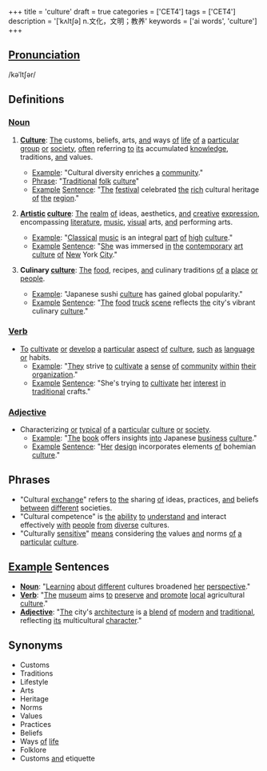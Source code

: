 +++
title = 'culture'
draft = true
categories = ['CET4']
tags = ['CET4']
description = '[ˈkʌlt∫ə] n.文化，文明；教养'
keywords = ['ai words', 'culture']
+++

## [Pronunciation](/en/post/pronunciation/)
/kəˈltʃər/

## Definitions
### [Noun](/en/post/noun/)
1. **[Culture](/en/post/culture/)**: [The](/en/post/the/) customs, beliefs, arts, [and](/en/post/and/) ways [of](/en/post/of/) [life](/en/post/life/) [of](/en/post/of/) [a](/en/post/a/) [particular](/en/post/particular/) [group](/en/post/group/) [or](/en/post/or/) [society](/en/post/society/), [often](/en/post/often/) referring [to](/en/post/to/) [its](/en/post/its/) accumulated [knowledge](/en/post/knowledge/), traditions, [and](/en/post/and/) values.
   - [Example](/en/post/example/): "Cultural diversity enriches [a](/en/post/a/) [community](/en/post/community/)."
   - [Phrase](/en/post/phrase/): "[Traditional](/en/post/traditional/) [folk](/en/post/folk/) [culture](/en/post/culture/)"
   - [Example](/en/post/example/) [Sentence](/en/post/sentence/): "[The](/en/post/the/) [festival](/en/post/festival/) celebrated [the](/en/post/the/) [rich](/en/post/rich/) cultural heritage [of](/en/post/of/) [the](/en/post/the/) [region](/en/post/region/)."

2. **[Artistic](/en/post/artistic/) [culture](/en/post/culture/)**: [The](/en/post/the/) [realm](/en/post/realm/) [of](/en/post/of/) ideas, aesthetics, [and](/en/post/and/) [creative](/en/post/creative/) [expression](/en/post/expression/), encompassing [literature](/en/post/literature/), [music](/en/post/music/), [visual](/en/post/visual/) arts, [and](/en/post/and/) performing arts.
   - [Example](/en/post/example/): "[Classical](/en/post/classical/) [music](/en/post/music/) is an integral [part](/en/post/part/) [of](/en/post/of/) [high](/en/post/high/) [culture](/en/post/culture/)."
   - [Example](/en/post/example/) [Sentence](/en/post/sentence/): "[She](/en/post/she/) was immersed [in](/en/post/in/) [the](/en/post/the/) [contemporary](/en/post/contemporary/) [art](/en/post/art/) [culture](/en/post/culture/) [of](/en/post/of/) [New](/en/post/new/) York [City](/en/post/city/)."

3. **Culinary [culture](/en/post/culture/)**: [The](/en/post/the/) [food](/en/post/food/), recipes, [and](/en/post/and/) culinary traditions [of](/en/post/of/) [a](/en/post/a/) [place](/en/post/place/) [or](/en/post/or/) [people](/en/post/people/).
   - [Example](/en/post/example/): "Japanese sushi [culture](/en/post/culture/) has gained global popularity."
   - [Example](/en/post/example/) [Sentence](/en/post/sentence/): "[The](/en/post/the/) [food](/en/post/food/) [truck](/en/post/truck/) [scene](/en/post/scene/) reflects [the](/en/post/the/) city's vibrant culinary [culture](/en/post/culture/)."

### [Verb](/en/post/verb/)
- [To](/en/post/to/) [cultivate](/en/post/cultivate/) [or](/en/post/or/) [develop](/en/post/develop/) [a](/en/post/a/) [particular](/en/post/particular/) [aspect](/en/post/aspect/) [of](/en/post/of/) [culture](/en/post/culture/), [such](/en/post/such/) [as](/en/post/as/) [language](/en/post/language/) [or](/en/post/or/) habits.
   - [Example](/en/post/example/): "[They](/en/post/they/) strive [to](/en/post/to/) [cultivate](/en/post/cultivate/) [a](/en/post/a/) [sense](/en/post/sense/) [of](/en/post/of/) [community](/en/post/community/) [within](/en/post/within/) [their](/en/post/their/) [organization](/en/post/organization/)."
   - [Example](/en/post/example/) [Sentence](/en/post/sentence/): "She's trying [to](/en/post/to/) [cultivate](/en/post/cultivate/) [her](/en/post/her/) [interest](/en/post/interest/) [in](/en/post/in/) [traditional](/en/post/traditional/) crafts."

### [Adjective](/en/post/adjective/)
- Characterizing [or](/en/post/or/) [typical](/en/post/typical/) [of](/en/post/of/) [a](/en/post/a/) [particular](/en/post/particular/) [culture](/en/post/culture/) [or](/en/post/or/) [society](/en/post/society/).
   - [Example](/en/post/example/): "[The](/en/post/the/) [book](/en/post/book/) offers insights [into](/en/post/into/) Japanese [business](/en/post/business/) [culture](/en/post/culture/)."
   - [Example](/en/post/example/) [Sentence](/en/post/sentence/): "[Her](/en/post/her/) [design](/en/post/design/) incorporates elements [of](/en/post/of/) bohemian [culture](/en/post/culture/)."

## Phrases
- "Cultural [exchange](/en/post/exchange/)" refers [to](/en/post/to/) [the](/en/post/the/) sharing [of](/en/post/of/) ideas, practices, [and](/en/post/and/) beliefs [between](/en/post/between/) [different](/en/post/different/) societies.
- "Cultural competence" is [the](/en/post/the/) [ability](/en/post/ability/) [to](/en/post/to/) [understand](/en/post/understand/) [and](/en/post/and/) interact effectively [with](/en/post/with/) [people](/en/post/people/) [from](/en/post/from/) [diverse](/en/post/diverse/) cultures.
- "Culturally [sensitive](/en/post/sensitive/)" [means](/en/post/means/) considering [the](/en/post/the/) values [and](/en/post/and/) norms [of](/en/post/of/) [a](/en/post/a/) [particular](/en/post/particular/) [culture](/en/post/culture/).

## [Example](/en/post/example/) Sentences
- **[Noun](/en/post/noun/)**: "[Learning](/en/post/learning/) [about](/en/post/about/) [different](/en/post/different/) cultures broadened [her](/en/post/her/) [perspective](/en/post/perspective/)."
- **[Verb](/en/post/verb/)**: "[The](/en/post/the/) [museum](/en/post/museum/) aims [to](/en/post/to/) [preserve](/en/post/preserve/) [and](/en/post/and/) [promote](/en/post/promote/) [local](/en/post/local/) agricultural [culture](/en/post/culture/)."
- **[Adjective](/en/post/adjective/)**: "[The](/en/post/the/) city's [architecture](/en/post/architecture/) is [a](/en/post/a/) [blend](/en/post/blend/) [of](/en/post/of/) [modern](/en/post/modern/) [and](/en/post/and/) [traditional](/en/post/traditional/), reflecting [its](/en/post/its/) multicultural [character](/en/post/character/)."

## Synonyms
- Customs
- Traditions
- Lifestyle
- Arts
- Heritage
- Norms
- Values
- Practices
- Beliefs
- Ways [of](/en/post/of/) [life](/en/post/life/)
- Folklore
- Customs [and](/en/post/and/) etiquette
